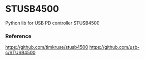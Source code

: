 # STUSB4500
Python lib for USB PD controller STUSB4500

### Reference
https://github.com/timkruse/stusb4500
https://github.com/usb-c/STUSB4500

